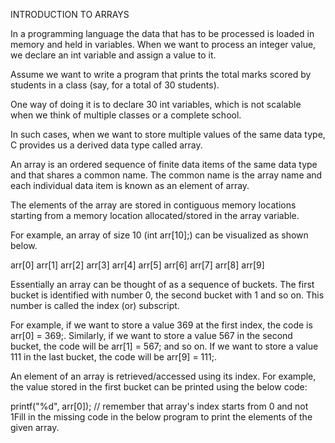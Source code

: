 INTRODUCTION TO ARRAYS

In a programming language the data that has to be processed is loaded in memory and held in variables. When we want to process an integer value, we declare an int variable and assign a value to it.

Assume we want to write a program that prints the total marks scored by students in a class (say, for a total of 30 students).

One way of doing it is to declare 30 int variables, which is not scalable when we think of multiple classes or a complete school.

In such cases, when we want to store multiple values of the same data type, C provides us a derived data type called array.

An array is an ordered sequence of finite data items of the same data type and that shares a common name. The common name is the array name and each individual data item is known as an element of array.

The elements of the array are stored in contiguous memory locations starting from a memory location allocated/stored in the array variable.

For example, an array of size 10 (int arr[10];) can be visualized as shown below.

arr[0]	arr[1]	arr[2]	arr[3]	arr[4]	arr[5]	arr[6]	arr[7]	arr[8]	arr[9]

Essentially an array can be thought of as a sequence of buckets. The first bucket is identified with number 0, the second bucket with 1 and so on. This number is called the index (or) subscript.

For example, if we want to store a value 369 at the first index, the code is arr[0] = 369;.
Similarly, if we want to store a value 567 in the second bucket, the code will be arr[1] = 567; and so on.
If we want to store a value 111 in the last bucket, the code will be arr[9] = 111;.

An element of an array is retrieved/accessed using its index. For example, the value stored in the first bucket can be printed using the below code:

 printf("%d", arr[0]); // remember that array's index starts from 0 and not 1Fill in the missing code in the below program to print the elements of the given array.
